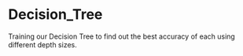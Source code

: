 # Decision_Tree

Training our Decision Tree to find out the best accuracy of each using different depth sizes. 
